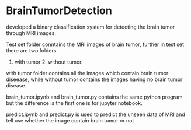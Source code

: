 # BrainTumorDetection
developed a binary classification system for detecting the brain tumor through MRI images.

Test set folder conntains the MRI images of brain tumor, further in test set there are two folders
1. with tumor 2. without tumor.  

with tumor folder contains  all the images which contain brain tumor diseease, while without tumor contains 
the images having no brain tumor disease.

brain_tumor.ipynb and brain_tumor.py contains the same python program but the difference is the first one is for jupyter notebook.

predict.ipynb and predict.py is used to predict the unseen data of MRI and tell use whether the image contain brain tumor or not
